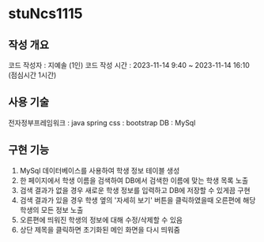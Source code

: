 

# stuNcs1115



## 작성 개요
코드 작성자 : 지예솔 (1인)
코드 작성 시간 : 2023-11-14 9:40 ~ 2023-11-14 16:10 (점심시간 1시간)

## 사용 기술
전자정부프레임워크 : java spring 
css : bootstrap
DB : MySql

## 구현 기능
1. MySql 데이터베이스를 사용하여 학생 정보 테이블 생성
2. 한 페이지에서 학생 이름을 검색하여 DB에서 검색한 이름에 맞는 학생 목록 노출
3. 검색 결과가 없을 경우 새로운 학생 정보를 입력하고 DB에 저장할 수 있게끔 구현
4. 검색 결과가 있을 경우 학생 옆의 '자세히 보기' 버튼을 클릭하였을때 오른편에 해당 학생의 모든 정보 노출
5. 오른편에 띄워진 학생의 정보에 대해 수정/삭제할 수 있음
6. 상단 제목을 클릭하면 초기화된 메인 화면을 다시 띄워줌
